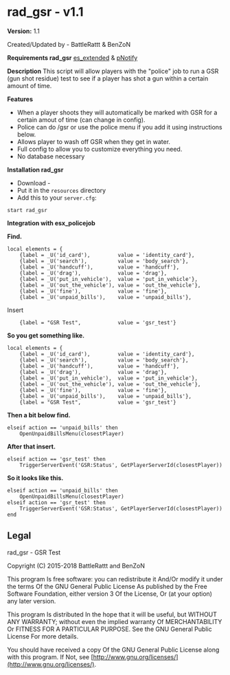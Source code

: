 # rad_gsr - v1.1
**Version:** 1.1

Created/Updated by - BattleRattt & BenZoN

**Requirements rad_gsr**
[es_extended](https://github.com/ESX-Org/es_extended) & 
[pNotify](https://github.com/Nick78111/pNotify)

**Description**
This script will allow players with the "police" job to run a GSR (gun shot residue) test to see if a player has shot a gun within a certain amount of time.

**Features**
- When a player shoots they will automatically be marked with GSR for a certain amout of time (can change in config).
- Police can do /gsr <id> or use the police menu if you add it using instructions below.
- Allows player to wash off GSR when they get in water.
- Full config to allow you to customize everything you need.
- No database necessary

**Installation rad_gsr**
- Download -
- Put it in the `resources` directory
- Add this to your  `server.cfg`:
```
start rad_gsr
```

**Integration with esx_policejob**

**Find.**
```
local elements = {
	{label = _U('id_card'),			value = 'identity_card'},
	{label = _U('search'),			value = 'body_search'},
	{label = _U('handcuff'),		value = 'handcuff'},
	{label = _U('drag'),			value = 'drag'},
	{label = _U('put_in_vehicle'),	value = 'put_in_vehicle'},
	{label = _U('out_the_vehicle'),	value = 'out_the_vehicle'},
	{label = _U('fine'),			value = 'fine'},
	{label = _U('unpaid_bills'),	value = 'unpaid_bills'},
```
Insert
```
	{label = "GSR Test",			value = 'gsr_test'}
```

**So you get something like.**
```
local elements = {
	{label = _U('id_card'),			value = 'identity_card'},
	{label = _U('search'),			value = 'body_search'},
	{label = _U('handcuff'),		value = 'handcuff'},
	{label = _U('drag'),			value = 'drag'},
	{label = _U('put_in_vehicle'),	value = 'put_in_vehicle'},
	{label = _U('out_the_vehicle'),	value = 'out_the_vehicle'},
	{label = _U('fine'),			value = 'fine'},
	{label = _U('unpaid_bills'),	value = 'unpaid_bills'},
	{label = "GSR Test",			value = 'gsr_test'}
```

**Then a bit below find.**
```
elseif action == 'unpaid_bills' then
	OpenUnpaidBillsMenu(closestPlayer)
```

**After that insert.**
```
elseif action == 'gsr_test' then
	TriggerServerEvent('GSR:Status', GetPlayerServerId(closestPlayer))
```

**So it looks like this.**
```
elseif action == 'unpaid_bills' then
	OpenUnpaidBillsMenu(closestPlayer)
elseif action == 'gsr_test' then
	TriggerServerEvent('GSR:Status', GetPlayerServerId(closestPlayer))
end
```

## Legal
rad_gsr - GSR Test

Copyright (C) 2015-2018 BattleRattt and BenZoN

This program Is free software: you can redistribute it And/Or modify it under the terms Of the GNU General Public License As published by the Free Software Foundation, either version 3 Of the License, Or (at your option) any later version.

This program Is distributed In the hope that it will be useful, but WITHOUT ANY WARRANTY; without even the implied warranty Of MERCHANTABILITY Or FITNESS FOR A PARTICULAR PURPOSE. See the GNU General Public License For more details.

You should have received a copy Of the GNU General Public License along with this program. If Not, see  [http://www.gnu.org/licenses/](http://www.gnu.org/licenses/).
